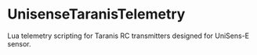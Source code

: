 # UnisenseTaranisTelemetry
Lua telemetry scripting for Taranis RC transmitters designed for UniSens-E sensor.
